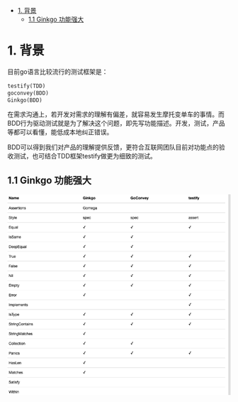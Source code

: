 <!-- TOC -->

- [1. 背景](#1-背景)
    - [1.1 Ginkgo 功能强大](#11-ginkgo-功能强大)

<!-- /TOC -->

# 1. 背景
目前go语言比较流行的测试框架是：
```
testify(TDD)
goconvey(BDD)
Ginkgo(BDD)
```

在需求沟通上，若开发对需求的理解有偏差，就容易发生摩托变单车的事情。而BDD行为驱动测试就是为了解决这个问题，即先写功能描述。开发，测试，产品等都可以看懂，能低成本地纠正错误。

BDD可以得到我们对产品的理解提供反馈，更符合互联网团队目前对功能点的验收测试，也可结合TDD框架testify做更为细致的测试。

## 1.1 Ginkgo 功能强大
![](./images/2019-12-02-22-23-15.png)